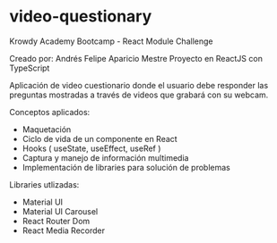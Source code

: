 # video-questionary
Krowdy Academy Bootcamp - React Module Challenge 

Creado por: Andrés Felipe Aparicio Mestre
Proyecto en ReactJS con TypeScript

Aplicación de video cuestionario donde el usuario debe responder las preguntas mostradas a través de videos que grabará con su webcam.

Conceptos aplicados:
- Maquetación 
- Ciclo de vida de un componente en React
- Hooks ( useState, useEffect, useRef )
- Captura y manejo de información multimedia
- Implementación de libraries para solución de problemas

Libraries utlizadas:
- Material UI
- Material UI Carousel
- React Router Dom
- React Media Recorder
